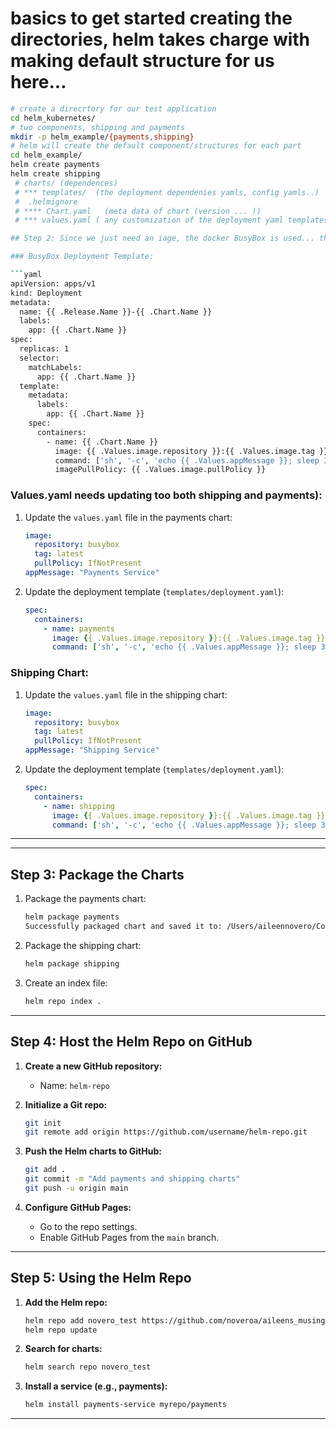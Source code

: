 # basics to get started creating the directories, helm takes charge with making default structure for us here... 
```sh
# create a direcrtory for our test application
cd helm_kubernetes/      
# two components, shipping and payments
mkdir -p helm_example/{payments,shipping}
# helm will create the default component/structures for each part
cd helm_example/
helm create payments
helm create shipping
 # charts/ (dependences) 
 # *** templates/  (the deployment dependenies yamls, config yamls..)
 #  .helmignore 
 # **** Chart.yaml   (meta data of chart (version ... ))
 # *** values.yaml ( any customization of the deployment yaml templates - ie prod vs. dev)

## Step 2: Since we just need an iage, the docker BusyBox is used... the template follows for the deployment.yaml template file for the BusyBox service:

### BusyBox Deployment Template:

```yaml
apiVersion: apps/v1
kind: Deployment
metadata:
  name: {{ .Release.Name }}-{{ .Chart.Name }}
  labels:
    app: {{ .Chart.Name }}
spec:
  replicas: 1
  selector:
    matchLabels:
      app: {{ .Chart.Name }}
  template:
    metadata:
      labels:
        app: {{ .Chart.Name }}
    spec:
      containers:
        - name: {{ .Chart.Name }}
          image: {{ .Values.image.repository }}:{{ .Values.image.tag }}
          command: ['sh', '-c', 'echo {{ .Values.appMessage }}; sleep 3600']
          imagePullPolicy: {{ .Values.image.pullPolicy }}
```

### Values.yaml needs updating too both shipping and payments):

1. Update the `values.yaml` file in the payments chart:

   ```yaml
   image:
     repository: busybox
     tag: latest
     pullPolicy: IfNotPresent
   appMessage: "Payments Service"
   ```

2. Update the deployment template (`templates/deployment.yaml`):

   ```yaml
   spec:
     containers:
       - name: payments
         image: {{ .Values.image.repository }}:{{ .Values.image.tag }}
         command: ['sh', '-c', 'echo {{ .Values.appMessage }}; sleep 3600']
   ```

### Shipping Chart:

1. Update the `values.yaml` file in the shipping chart:

   ```yaml
   image:
     repository: busybox
     tag: latest
     pullPolicy: IfNotPresent
   appMessage: "Shipping Service"
   ```

2. Update the deployment template (`templates/deployment.yaml`):

   ```yaml
   spec:
     containers:
       - name: shipping
         image: {{ .Values.image.repository }}:{{ .Values.image.tag }}
         command: ['sh', '-c', 'echo {{ .Values.appMessage }}; sleep 3600']
   ```

---
***** 
## Step 3: Package the Charts

1. Package the payments chart:

   ```bash
   helm package payments
   Successfully packaged chart and saved it to: /Users/aileennovero/Code/aileens_musing/helm_kubernetes/helm_example/payments-0.1.0.tgz
   ```

2. Package the shipping chart:

   ```bash
   helm package shipping
   ```

3. Create an index file:

   ```bash
   helm repo index .
   ```

---

## Step 4: Host the Helm Repo on GitHub

1. **Create a new GitHub repository:**

   * Name: `helm-repo`

2. **Initialize a Git repo:**

   ```bash
   git init
   git remote add origin https://github.com/username/helm-repo.git
   ```

3. **Push the Helm charts to GitHub:**

   ```bash
   git add .
   git commit -m "Add payments and shipping charts"
   git push -u origin main
   ```

4. **Configure GitHub Pages:**

   * Go to the repo settings.
   * Enable GitHub Pages from the `main` branch.

---

## Step 5: Using the Helm Repo

1. **Add the Helm repo:**

   ```bash
   helm repo add novero_test https://github.com/noveroa/aileens_musing/tree/main/helm_kubernetes/helm_example
   helm repo update
   ```

2. **Search for charts:**

   ```bash
   helm search repo novero_test
   ```

3. **Install a service (e.g., payments):**

   ```bash
   helm install payments-service myrepo/payments
   ```

---

